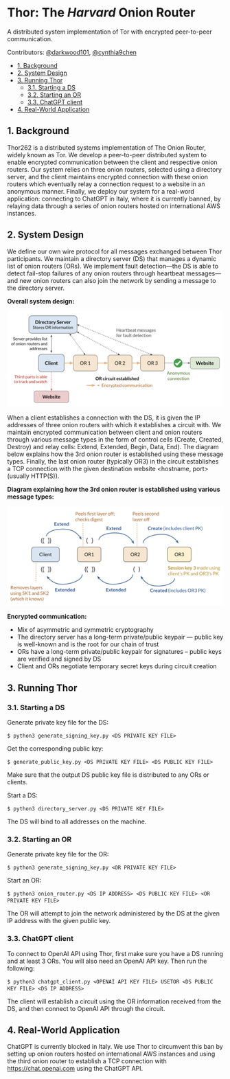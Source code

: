 # Thor: The _Harvard_ Onion Router
A distributed system implementation of Tor with encrypted peer-to-peer communication.

Contributors: [@darkwood101](https://github.com/darkwood101/), [@cynthia9chen](https://github.com/cynthia9chen)

- [1. Background](#1-background)
- [2. System Design](#2-system-design)
- [3. Running Thor](#3-running-thor)
  - [3.1. Starting a DS](#31-starting-a-ds)
  - [3.2. Starting an OR](#32-starting-an-or)
  - [3.3. ChatGPT client](#33-chatgpt-client)
- [4. Real-World Application](#4-real-world-application)

## 1. Background

Thor262 is a distributed systems implementation of The Onion Router, widely known as Tor. We develop a peer-to-peer distributed system to enable encrypted communication between the client and respective onion routers. Our system relies on three onion routers, selected using a directory server, and the client maintains encrypted connection with these onion routers which eventually relay a connection request to a website in an anonymous manner. Finally, we deploy our system for a real-word application: connecting to ChatGPT in Italy, where it is currently banned, by relaying data through a series of onion routers hosted on international AWS instances.  

## 2. System Design

We define our own wire protocol for all messages exchanged between Thor participants. We maintain a directory server (DS) that manages a dynamic list of onion routers (ORs). We implement fault detection—the DS is able to detect fail-stop failures of any onion routers through heartbeat messages—and new onion routers can also join the network by sending a message to the directory server. 

**Overall system design:**

<img src="diagrams/SystemDesign.png" width="700">

When a client establishes a connection with the DS, it is given the IP addresses of three onion routers with which it establishes a circuit with. We maintain encrypted communication between client and onion routers through various message types in the form of control cells (Create, Created, Destroy) and relay cells: Extend, Extended, Begin, Data, End). The diagram below explains how the 3rd onion router is established using these message types. Finally, the last onion router (typically OR3) in the circuit establishes a TCP connection with the given destination website <hostname, port> (usually HTTP(S)).

**Diagram explaining how the 3rd onion router is established using various message types:**

<img src="diagrams/OR3_establish.png" width="700">

**Encrypted communication:**
- Mix of asymmetric and symmetric cryptography
- The directory server has a long-term private/public keypair — public key is well-known and is the root for our chain of trust
- ORs have a long-term private/public keypair for signatures – public keys are verified and signed by DS
- Client and ORs negotiate temporary secret keys during circuit creation


## 3. Running Thor

### 3.1. Starting a DS

Generate private key file for the DS:
```console
$ python3 generate_signing_key.py <DS PRIVATE KEY FILE>
```
Get the corresponding public key:
```console
$ generate_public_key.py <DS PRIVATE KEY FILE> <DS PUBLIC KEY FILE>
```
Make sure that the output DS public key file is distributed to any ORs or clients.

Start a DS:
```console
$ python3 directory_server.py <DS PRIVATE KEY FILE>
```
The DS will bind to all addresses on the machine.

### 3.2. Starting an OR

Generate private key file for the OR:
```console
$ python3 generate_signing_key.py <OR PRIVATE KEY FILE>
```

Start an OR:
```console
$ python3 onion_router.py <DS IP ADDRESS> <DS PUBLIC KEY FILE> <OR PRIVATE KEY FILE>
```
The OR will attempt to join the network administered by the DS at the given IP address with the given public key.


### 3.3. ChatGPT client

To connect to OpenAI API using Thor, first make sure you have a DS running and at least 3 ORs. You will also need an OpenAI API key. Then run the following:
```console
$ python3 chatgpt_client.py <OPENAI API KEY FILE> USETOR <DS PUBLIC KEY FILE> <DS IP ADDRESS>
```
The client will establish a circuit using the OR information received from the DS, and then connect to OpenAI API through the circuit.

## 4. Real-World Application

ChatGPT is currently blocked in Italy. We use Thor to circumvent this ban by setting up onion routers hosted on international AWS instances and using the third onion router to establish a TCP connection with https://chat.openai.com using the ChatGPT API.
